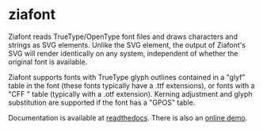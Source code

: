 # ziafont

Ziafont reads TrueType/OpenType font files and draws characters and strings as SVG <path> elements. Unlike the SVG <text> element, the output of Ziafont's SVG will render identically on any system, independent of whether the original font is available.

Ziafont supports fonts with TrueType glyph outlines contained in a "glyf" table in the font (these fonts typically have a .ttf extensions), or fonts with a "CFF " table (typically with a .otf extension). Kerning adjustment and glyph substitution are supported if the font has a "GPOS" table.

Documentation is available at [readthedocs](https://ziafont.readthedocs.io). There is also an [online demo](https://cdelker.github.io/pyscript/ziafont.html).
